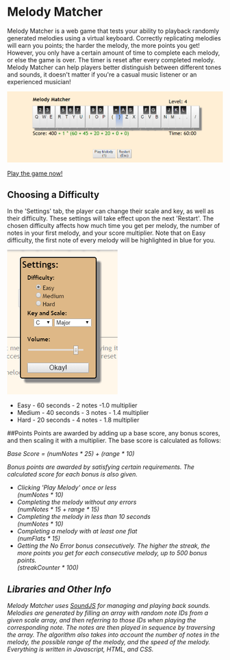 # Melody Matcher

Melody Matcher is a web game that tests your ability to playback randomly generated melodies using a virtual keyboard.
Correctly replicating melodies will earn you points; the harder the melody, the more points you get!
However, you only have a certain amount of time to complete each melody, or else the game is over.
The timer is reset after every completed melody.
Melody Matcher can help players better distinguish between different tones and sounds, it doesn't matter if you're a casual music listener or an experienced musician!

![demo](/src/images/demo.png)

[Play the game now!](http://miaoxiao.github.io/Melody-Matcher/)

## Choosing a Difficulty
In the 'Settings' tab, the player can change their scale and key, as well as their difficulty.
These settings will take effect upon the next 'Restart'.
The chosen difficulty affects how much time you get per melody, the number of notes in your first melody, and your score multiplier.
Note that on Easy difficulty, the first note of every melody will be highlighted in blue for you.

![settings](/src/images/settings.png)

* Easy - 60 seconds - 2 notes -1.0 multiplier
* Medium - 40 seconds - 3 notes - 1.4 multiplier
* Hard - 20 seconds - 4 notes - 1.8 multiplier

##Points
Points are awarded by adding up a base score, any bonus scores, and then scaling it with a multiplier. The base score is calculated as follows:

<i>Base Score = (numNotes * 25) + (range * 10)<i>

Bonus points are awarded by satisfying certain requirements.
The calculated score for each bonus is also given.

* Clicking 'Play Melody' once or less<br><i>(numNotes * 10)<i>
* Completing the melody without any errors<br><i>(numNotes * 15 + range * 15)<i>
* Completing the melody in less than 10 seconds <br><i>(numNotes * 10)<i>
* Completing a melody with at least one flat <br><i>(numFlats * 15)<i>
* Getting the No Error bonus consecutively. The higher the streak, the more points you get for each consecutive melody, up to 500 bonus points.<br> <i>(streakCounter * 100)<i>

## Libraries and Other Info
Melody Matcher uses [SoundJS](http://www.createjs.com/SoundJS) for managing and playing back sounds.
Melodies are generated by filling an array with random note IDs from a given scale array, and then referring to those IDs when playing the corresponding note.
The notes are then played in sequence by traversing the array.
The algorithm also takes into account the number of notes in the melody, the possible range of the melody, and the speed of the melody.
Everything is written in Javascript, HTML, and CSS.
